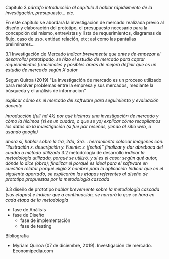 Capitulo 3
*párrafo introducción al capítulo 3*
*hablar rápidamente de la investigación, presupuesto... etc.*

En este capítulo se abordará la investigación de mercado realizada previo al diseño y elaboración del prototipo, el presupuesto necesario para la concepción del mismo, entrevistas y lista de requerimientos, diagramas de flujo, caso de uso, entidad relación, etc; así como las pantallas preliminares...

3.1 Investigación de Mercado
*indicar brevemente que antes de empezar el desarrollo/ prototipado, se hizo el estudio de mercado para captar requerimientos funcionales y posibles áreas de mejora*
*definir qué es un estudio de mercado según X autor*

Segun Quiroa (2019) "La investigación de mercado es un proceso utilizado para resolver problemas entre la empresa y sus mercados, mediante la búsqueda y el análisis de información"

*explicar cómo es el mercado del software para seguimiento y evaluación docente*

*introducción (full hd 4k) por qué hicimos una investigación de mercado y cómo la hicimos (si es un cuadro, o que se yo)*
*explicar cómo recopilamos los datos de la investigación (si fue por reseñas, yendo al sitio web, o usando google)*

*ahora sí, hablar sobre la 1ra, 2da, 3ra… herramienta*
  *colocar imágenes con: “ilustración x. descripción y. Fuente: z (fecha)”*
*finalizar y dar abreboca del cuadro o método utilizado*
3.2 metodología de desarrollo
*indicar la metodología utilizada, porqué se utilizó, y si es el caso: según qué autor, dónde lo dice (obra); finalizar el porqué es ideal para el software en cuestión*
*relatar porqué eligió X nombre para la aplicación*
*Indicar que en el siguiente apartado, se explicarán las etapas referentes al diseño de prototipo propuestas por la metodología cascada*

3.3 diseño de prototipo
*hablar brevemente sobre la metodología cascada (sus etapas) e indicar que a continuación, se narrará lo que se hará en cada etapa de la metodología*
  - fase de Análisis
- fase de Diseño
  - fase de implementación
  - fase de testing

Bibliografía
- Myriam Quiroa (07 de diciembre, 2019). Investigación de mercado. Economipedia.com
